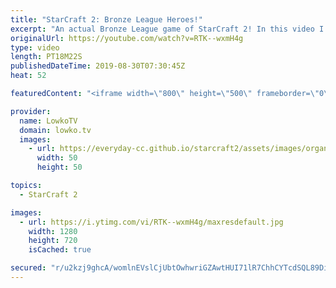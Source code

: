 ```yaml
---
title: "StarCraft 2: Bronze League Heroes!"
excerpt: "An actual Bronze League game of StarCraft 2! In this video I commentate a game between RewaS and Papak. It's time for Bronze League Heroes.  Get exclusive content & support my work: http://www.patreon.com/lowkotv  If you have an awesome replay of StarCraft 2 that you think is worth casting, you can send"
originalUrl: https://youtube.com/watch?v=RTK--wxmH4g
type: video
length: PT18M22S
publishedDateTime: 2019-08-30T07:30:45Z
heat: 52

featuredContent: "<iframe width=\"800\" height=\"500\" frameborder=\"0\" src=\"https://www.youtube.com/embed/RTK--wxmH4g\" allow=\"accelerometer; autoplay; encrypted-media; gyroscope; picture-in-picture\" allowfullscreen></iframe>"

provider:
  name: LowkoTV
  domain: lowko.tv
  images:
    - url: https://everyday-cc.github.io/starcraft2/assets/images/organizations/lowko.tv-50x50.jpg
      width: 50
      height: 50

topics:
  - StarCraft 2

images:
  - url: https://i.ytimg.com/vi/RTK--wxmH4g/maxresdefault.jpg
    width: 1280
    height: 720
    isCached: true

secured: "r/u2kzj9ghcA/womlnEVslCjUbtOwhwriGZAwtHUI71lR7ChhCYTcdSQL89DidZD++0FKVFdwse6KLLsGK2Z0DUACxnx1SWkT3GY4i/PagVeTobZGtI5dCc0pNGOj/z7Z7r2Ummmuf63G5vwSI28kdJCxw4NrJfQ0DtPaI2So9nWv9SskrUyx5pBr++F8tCQkP7LMI1X4BfZsOL2n56rxb/4oxKjjWsCF1Iqgg19PW3I+iKJFkeEfOyeoPRYAtvnnO0sjl9aHuBKlXaejHyRAjeOvxKG0CoeCELLGqWgQjm9UbAPmwoOlZaelj22k0bfIpXOD48UsljnHeIUb29tchwvwqaREma0dhJDlPR4OLifqx0J+vkUYGHYfjN/2GG3n9RRQ9TZOFq4256ux/wWp5b2igItXEb6uZ2ASnsqmeLUG4JZj2FEbAsoomD/SXyt;cIozovS2LB602S4Hzsu3fg=="
---
```


